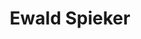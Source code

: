 ---
order: 32
category: residents
layout: post
title: Ewald Spieker
profession: graphic design
website: www.ewaldspieker.nl
---